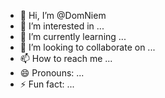 - 👋 Hi, I’m @DomNiem
- 👀 I’m interested in ...
- 🌱 I’m currently learning ...
- 💞️ I’m looking to collaborate on ...
- 📫 How to reach me ...
- 😄 Pronouns: ...
- ⚡ Fun fact: ...

<!---
DomNiem/DomNiem is a ✨ special ✨ repository because its `README.md` (this file) appears on your GitHub profile.
You can click the Preview link to take a look at your changes.
--->
